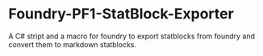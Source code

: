 # Foundry-PF1-StatBlock-Exporter

A C# stript and a macro for foundry to export statblocks from foundry and convert them to markdown statblocks.
